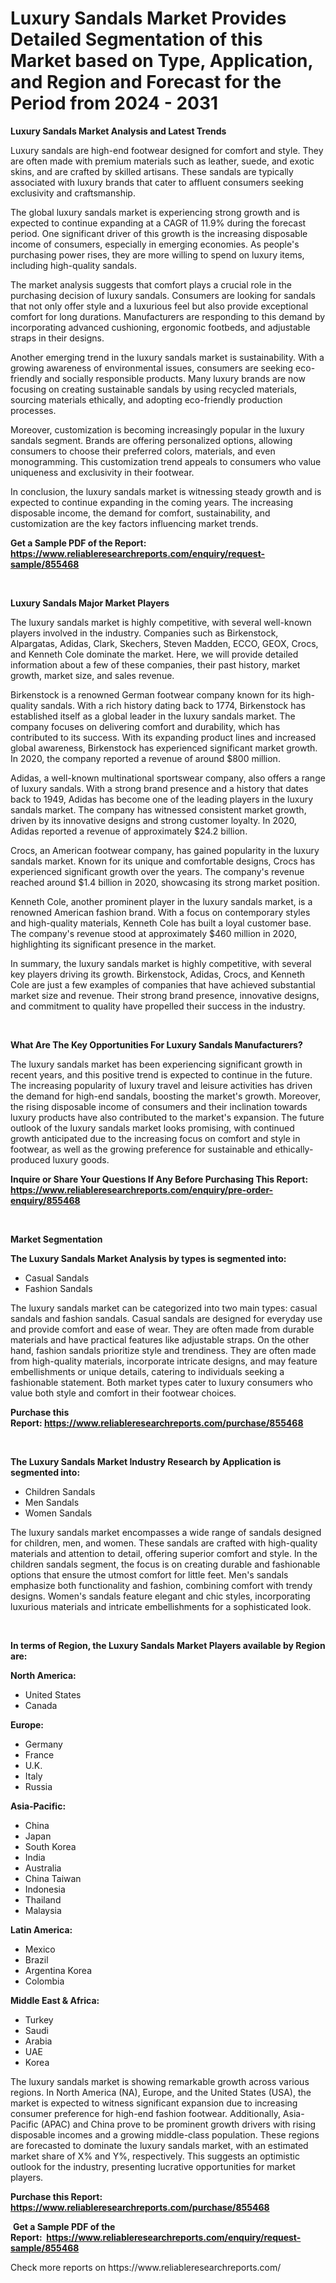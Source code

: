 <p><h1>Luxury Sandals Market Provides Detailed Segmentation of this Market based on Type, Application, and Region and Forecast for the Period from 2024 - 2031</h1></p><p><strong>Luxury Sandals Market Analysis and Latest Trends</strong></p>
<p><p>Luxury sandals are high-end footwear designed for comfort and style. They are often made with premium materials such as leather, suede, and exotic skins, and are crafted by skilled artisans. These sandals are typically associated with luxury brands that cater to affluent consumers seeking exclusivity and craftsmanship.</p><p>The global luxury sandals market is experiencing strong growth and is expected to continue expanding at a CAGR of 11.9% during the forecast period. One significant driver of this growth is the increasing disposable income of consumers, especially in emerging economies. As people's purchasing power rises, they are more willing to spend on luxury items, including high-quality sandals.</p><p>The market analysis suggests that comfort plays a crucial role in the purchasing decision of luxury sandals. Consumers are looking for sandals that not only offer style and a luxurious feel but also provide exceptional comfort for long durations. Manufacturers are responding to this demand by incorporating advanced cushioning, ergonomic footbeds, and adjustable straps in their designs.</p><p>Another emerging trend in the luxury sandals market is sustainability. With a growing awareness of environmental issues, consumers are seeking eco-friendly and socially responsible products. Many luxury brands are now focusing on creating sustainable sandals by using recycled materials, sourcing materials ethically, and adopting eco-friendly production processes.</p><p>Moreover, customization is becoming increasingly popular in the luxury sandals segment. Brands are offering personalized options, allowing consumers to choose their preferred colors, materials, and even monogramming. This customization trend appeals to consumers who value uniqueness and exclusivity in their footwear.</p><p>In conclusion, the luxury sandals market is witnessing steady growth and is expected to continue expanding in the coming years. The increasing disposable income, the demand for comfort, sustainability, and customization are the key factors influencing market trends.</p></p>
<p><strong>Get a Sample PDF of the Report:&nbsp; <a href="https://www.reliableresearchreports.com/enquiry/request-sample/855468">https://www.reliableresearchreports.com/enquiry/request-sample/855468</a></strong></p>
<p>&nbsp;</p>
<p><strong>Luxury Sandals Major Market Players</strong></p>
<p><p>The luxury sandals market is highly competitive, with several well-known players involved in the industry. Companies such as Birkenstock, Alpargatas, Adidas, Clark, Skechers, Steven Madden, ECCO, GEOX, Crocs, and Kenneth Cole dominate the market. Here, we will provide detailed information about a few of these companies, their past history, market growth, market size, and sales revenue.</p><p>Birkenstock is a renowned German footwear company known for its high-quality sandals. With a rich history dating back to 1774, Birkenstock has established itself as a global leader in the luxury sandals market. The company focuses on delivering comfort and durability, which has contributed to its success. With its expanding product lines and increased global awareness, Birkenstock has experienced significant market growth. In 2020, the company reported a revenue of around $800 million.</p><p>Adidas, a well-known multinational sportswear company, also offers a range of luxury sandals. With a strong brand presence and a history that dates back to 1949, Adidas has become one of the leading players in the luxury sandals market. The company has witnessed consistent market growth, driven by its innovative designs and strong customer loyalty. In 2020, Adidas reported a revenue of approximately $24.2 billion.</p><p>Crocs, an American footwear company, has gained popularity in the luxury sandals market. Known for its unique and comfortable designs, Crocs has experienced significant growth over the years. The company's revenue reached around $1.4 billion in 2020, showcasing its strong market position.</p><p>Kenneth Cole, another prominent player in the luxury sandals market, is a renowned American fashion brand. With a focus on contemporary styles and high-quality materials, Kenneth Cole has built a loyal customer base. The company's revenue stood at approximately $460 million in 2020, highlighting its significant presence in the market.</p><p>In summary, the luxury sandals market is highly competitive, with several key players driving its growth. Birkenstock, Adidas, Crocs, and Kenneth Cole are just a few examples of companies that have achieved substantial market size and revenue. Their strong brand presence, innovative designs, and commitment to quality have propelled their success in the industry.</p></p>
<p>&nbsp;</p>
<p><strong>What Are The Key Opportunities For Luxury Sandals Manufacturers?</strong></p>
<p><p>The luxury sandals market has been experiencing significant growth in recent years, and this positive trend is expected to continue in the future. The increasing popularity of luxury travel and leisure activities has driven the demand for high-end sandals, boosting the market's growth. Moreover, the rising disposable income of consumers and their inclination towards luxury products have also contributed to the market's expansion. The future outlook of the luxury sandals market looks promising, with continued growth anticipated due to the increasing focus on comfort and style in footwear, as well as the growing preference for sustainable and ethically-produced luxury goods.</p></p>
<p><strong>Inquire or Share Your Questions If Any Before Purchasing This Report: <a href="https://www.reliableresearchreports.com/enquiry/pre-order-enquiry/855468">https://www.reliableresearchreports.com/enquiry/pre-order-enquiry/855468</a></strong></p>
<p>&nbsp;</p>
<p><strong>Market Segmentation</strong></p>
<p><strong>The Luxury Sandals Market Analysis by types is segmented into:</strong></p>
<p><ul><li>Casual Sandals</li><li>Fashion Sandals</li></ul></p>
<p><p>The luxury sandals market can be categorized into two main types: casual sandals and fashion sandals. Casual sandals are designed for everyday use and provide comfort and ease of wear. They are often made from durable materials and have practical features like adjustable straps. On the other hand, fashion sandals prioritize style and trendiness. They are often made from high-quality materials, incorporate intricate designs, and may feature embellishments or unique details, catering to individuals seeking a fashionable statement. Both market types cater to luxury consumers who value both style and comfort in their footwear choices.</p></p>
<p><strong>Purchase this Report:&nbsp;<a href="https://www.reliableresearchreports.com/purchase/855468">https://www.reliableresearchreports.com/purchase/855468</a></strong></p>
<p>&nbsp;</p>
<p><strong>The Luxury Sandals Market Industry Research by Application is segmented into:</strong></p>
<p><ul><li>Children Sandals</li><li>Men Sandals</li><li>Women Sandals</li></ul></p>
<p><p>The luxury sandals market encompasses a wide range of sandals designed for children, men, and women. These sandals are crafted with high-quality materials and attention to detail, offering superior comfort and style. In the children sandals segment, the focus is on creating durable and fashionable options that ensure the utmost comfort for little feet. Men's sandals emphasize both functionality and fashion, combining comfort with trendy designs. Women's sandals feature elegant and chic styles, incorporating luxurious materials and intricate embellishments for a sophisticated look.</p></p>
<p>&nbsp;</p>
<p><strong>In terms of Region, the Luxury Sandals Market Players available by Region are:</strong></p>
<p>
    <p> <strong> North America: </strong>
        <ul>
            <li>United States</li>
            <li>Canada</li>
        </ul>
        </p> 
    <p> <strong> Europe: </strong>
        <ul>
            <li>Germany</li>
            <li>France</li>
            <li>U.K.</li>
            <li>Italy</li>
            <li>Russia</li>
        </ul>
        </p> 
    <p> <strong> Asia-Pacific: </strong>
        <ul>
            <li>China</li>
            <li>Japan</li>
            <li>South Korea</li>
            <li>India</li>
            <li>Australia</li>
            <li>China Taiwan</li>
            <li>Indonesia</li>
            <li>Thailand</li>
            <li>Malaysia</li>
        </ul>
        </p> 
    <p> <strong> Latin America: </strong>
        <ul>
            <li>Mexico</li>
            <li>Brazil</li>
            <li>Argentina Korea</li>
            <li>Colombia</li>
        </ul>
        </p> 
    <p> <strong> Middle East & Africa: </strong>
        <ul>
            <li>Turkey</li>
            <li>Saudi</li>
            <li>Arabia</li>
            <li>UAE</li>
            <li>Korea</li>
        </ul>
    </p>
    </p>
<p><p>The luxury sandals market is showing remarkable growth across various regions. In North America (NA), Europe, and the United States (USA), the market is expected to witness significant expansion due to increasing consumer preference for high-end fashion footwear. Additionally, Asia-Pacific (APAC) and China prove to be prominent growth drivers with rising disposable incomes and a growing middle-class population. These regions are forecasted to dominate the luxury sandals market, with an estimated market share of X% and Y%, respectively. This suggests an optimistic outlook for the industry, presenting lucrative opportunities for market players.</p></p>
<p><strong>Purchase this Report: <a href="https://www.reliableresearchreports.com/purchase/855468">https://www.reliableresearchreports.com/purchase/855468</a></strong></p>
<p>&nbsp;<strong>Get a Sample PDF of the Report:&nbsp;&nbsp;<a href="https://www.reliableresearchreports.com/enquiry/request-sample/855468">https://www.reliableresearchreports.com/enquiry/request-sample/855468</a></strong></p>
<p><strong></strong></p>
<p>Check more reports on https://www.reliableresearchreports.com/</p>